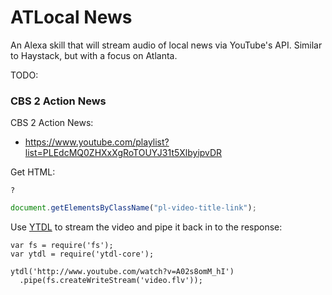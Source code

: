 # ATLocal News

An Alexa skill that will stream audio of local news via YouTube's API. Similar to Haystack, but with a focus on Atlanta.

TODO:

### CBS 2 Action News

CBS 2 Action News:
- https://www.youtube.com/playlist?list=PLEdcMQ0ZHXxXgRoTOUYJ31t5XlbyipvDR

Get HTML:
```node
?
```

```javascript
document.getElementsByClassName("pl-video-title-link");
```

Use [YTDL](https://github.com/fent/node-ytdl-core) to stream the video and pipe it back in to the response:

```node
var fs = require('fs');
var ytdl = require('ytdl-core');

ytdl('http://www.youtube.com/watch?v=A02s8omM_hI')
  .pipe(fs.createWriteStream('video.flv'));
```
